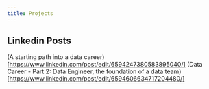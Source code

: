 ```yaml
---
title: Projects
---
```


## Linkedin Posts
(A starting path into a data career)[https://www.linkedin.com/post/edit/6594247380583895040/]
(Data Career - Part 2: Data Engineer, the foundation of a data team)[https://www.linkedin.com/post/edit/6594606634717204480/]
